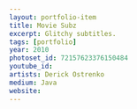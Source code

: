 ```yaml
---
layout: portfolio-item
title: Movie Subz
excerpt: Glitchy subtitles.
tags: [portfolio]
year: 2010
photoset_id: 72157623376150484
youtube_id:
artists: Derick Ostrenko
medium: Java
website:
---
```

